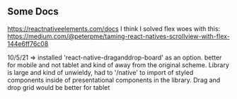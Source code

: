 ## Some Docs
https://reactnativeelements.com/docs 
I think I solved flex woes with this: https://medium.com/@peterpme/taming-react-natives-scrollview-with-flex-144e6ff76c08

10/5/21 => installed 'react-native-draganddrop-board' as an option. better for mobile and not tablet and kind of away from the original scheme. Library is large and kind of unwieldy, had to '/native' to import of styled components inside of presentational components in the library. Drag and drop grid would be better for tablet 
